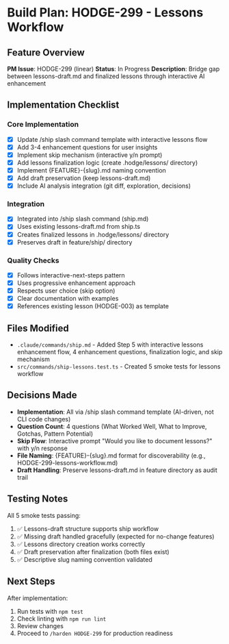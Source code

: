 # Build Plan: HODGE-299 - Lessons Workflow

## Feature Overview
**PM Issue**: HODGE-299 (linear)
**Status**: In Progress
**Description**: Bridge gap between lessons-draft.md and finalized lessons through interactive AI enhancement

## Implementation Checklist

### Core Implementation
- [x] Update /ship slash command template with interactive lessons flow
- [x] Add 3-4 enhancement questions for user insights
- [x] Implement skip mechanism (interactive y/n prompt)
- [x] Add lessons finalization logic (create .hodge/lessons/ directory)
- [x] Implement {FEATURE}-{slug}.md naming convention
- [x] Add draft preservation (keep lessons-draft.md)
- [x] Include AI analysis integration (git diff, exploration, decisions)

### Integration
- [x] Integrated into /ship slash command (ship.md)
- [x] Uses existing lessons-draft.md from ship.ts
- [x] Creates finalized lessons in .hodge/lessons/ directory
- [x] Preserves draft in feature/ship/ directory

### Quality Checks
- [x] Follows interactive-next-steps pattern
- [x] Uses progressive enhancement approach
- [x] Respects user choice (skip option)
- [x] Clear documentation with examples
- [x] References existing lesson (HODGE-003) as template

## Files Modified
- `.claude/commands/ship.md` - Added Step 5 with interactive lessons enhancement flow, 4 enhancement questions, finalization logic, and skip mechanism
- `src/commands/ship-lessons.test.ts` - Created 5 smoke tests for lessons workflow

## Decisions Made
- **Implementation**: All via /ship slash command template (AI-driven, not CLI code changes)
- **Question Count**: 4 questions (What Worked Well, What to Improve, Gotchas, Pattern Potential)
- **Skip Flow**: Interactive prompt "Would you like to document lessons?" with y/n response
- **File Naming**: {FEATURE}-{slug}.md format for discoverability (e.g., HODGE-299-lessons-workflow.md)
- **Draft Handling**: Preserve lessons-draft.md in feature directory as audit trail

## Testing Notes
All 5 smoke tests passing:
1. ✅ Lessons-draft structure supports ship workflow
2. ✅ Missing draft handled gracefully (expected for no-change features)
3. ✅ Lessons directory creation works correctly
4. ✅ Draft preservation after finalization (both files exist)
5. ✅ Descriptive slug naming convention validated

## Next Steps
After implementation:
1. Run tests with `npm test`
2. Check linting with `npm run lint`
3. Review changes
4. Proceed to `/harden HODGE-299` for production readiness

